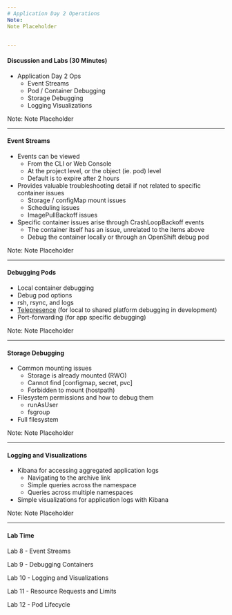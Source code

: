 ```yaml
---
# Application Day 2 Operations
Note:
Note Placeholder


---
```

#### Discussion and Labs (30 Minutes)
- Application Day 2 Ops
  - Event Streams
  - Pod / Container Debugging
  - Storage Debugging
  - Logging Visualizations

Note:
Note Placeholder


---
#### Event Streams
- Events can be viewed
    - From the CLI or Web Console
    - At the project level, or the object (ie. pod) level
    - Default is to expire after 2 hours
- Provides valuable troubleshooting detail if not related to specific container issues
    - Storage / configMap mount issues
    - Scheduling issues
    - ImagePullBackoff issues
- Specific container issues arise through CrashLoopBackoff events
    - The container itself has an issue, unrelated to the items above
    - Debug the container locally or through an OpenShift debug pod
  
Note:
Note Placeholder


---
#### Debugging Pods 
- Local container debugging
- Debug pod options
- rsh, rsync, and logs 
- [Telepresence](https://www.telepresence.io/) (for local to shared platform debugging in development)
- Port-forwarding (for app specific debugging)
  
Note:
Note Placeholder


---
#### Storage Debugging
- Common mounting issues
    - Storage is already mounted (RWO)
    - Cannot find [configmap, secret, pvc]
    - Forbidden to mount (hostpath)
- Filesystem permissions and how to debug them
    - runAsUser
    - fsgroup
- Full filesystem

Note:
Note Placeholder


---
#### Logging and Visualizations
- Kibana for accessing aggregated application logs
    - Navigating to the archive link
    - Simple queries across the namespace
    - Queries across multiple namespaces
- Simple visualizations for application logs with Kibana

Note:
Note Placeholder


---
#### Lab Time

Lab 8 - Event Streams

Lab 9 - Debugging Containers

Lab 10 - Logging and Visualizations

Lab 11 - Resource Requests and Limits

Lab 12 - Pod Lifecycle